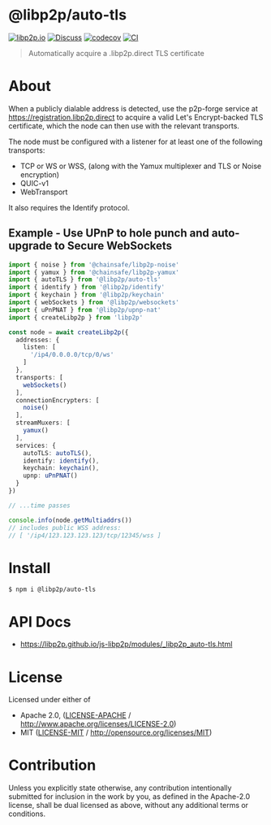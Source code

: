 # @libp2p/auto-tls

[![libp2p.io](https://img.shields.io/badge/project-libp2p-yellow.svg?style=flat-square)](http://libp2p.io/)
[![Discuss](https://img.shields.io/discourse/https/discuss.libp2p.io/posts.svg?style=flat-square)](https://discuss.libp2p.io)
[![codecov](https://img.shields.io/codecov/c/github/libp2p/js-libp2p.svg?style=flat-square)](https://codecov.io/gh/libp2p/js-libp2p)
[![CI](https://img.shields.io/github/actions/workflow/status/libp2p/js-libp2p/main.yml?branch=main\&style=flat-square)](https://github.com/libp2p/js-libp2p/actions/workflows/main.yml?query=branch%3Amain)

> Automatically acquire a <peerId>.libp2p.direct TLS certificate

# About

<!--

!IMPORTANT!

Everything in this README between "# About" and "# Install" is automatically
generated and will be overwritten the next time the doc generator is run.

To make changes to this section, please update the @packageDocumentation section
of src/index.js or src/index.ts

To experiment with formatting, please run "npm run docs" from the root of this
repo and examine the changes made.

-->

When a publicly dialable address is detected, use the p2p-forge service at
<https://registration.libp2p.direct> to acquire a valid Let's Encrypt-backed
TLS certificate, which the node can then use with the relevant transports.

The node must be configured with a listener for at least one of the following
transports:

- TCP or WS or WSS, (along with the Yamux multiplexer and TLS or Noise encryption)
- QUIC-v1
- WebTransport

It also requires the Identify protocol.

## Example - Use UPnP to hole punch and auto-upgrade to Secure WebSockets

```TypeScript
import { noise } from '@chainsafe/libp2p-noise'
import { yamux } from '@chainsafe/libp2p-yamux'
import { autoTLS } from '@libp2p/auto-tls'
import { identify } from '@libp2p/identify'
import { keychain } from '@libp2p/keychain'
import { webSockets } from '@libp2p/websockets'
import { uPnPNAT } from '@libp2p/upnp-nat'
import { createLibp2p } from 'libp2p'

const node = await createLibp2p({
  addresses: {
    listen: [
      '/ip4/0.0.0.0/tcp/0/ws'
    ]
  },
  transports: [
    webSockets()
  ],
  connectionEncrypters: [
    noise()
  ],
  streamMuxers: [
    yamux()
  ],
  services: {
    autoTLS: autoTLS(),
    identify: identify(),
    keychain: keychain(),
    upnp: uPnPNAT()
  }
})

// ...time passes

console.info(node.getMultiaddrs())
// includes public WSS address:
// [ '/ip4/123.123.123.123/tcp/12345/wss ]
```

# Install

```console
$ npm i @libp2p/auto-tls
```

# API Docs

- <https://libp2p.github.io/js-libp2p/modules/_libp2p_auto-tls.html>

# License

Licensed under either of

- Apache 2.0, ([LICENSE-APACHE](https://github.com/libp2p/js-libp2p/blob/main/packages/auto-tls/LICENSE-APACHE) / <http://www.apache.org/licenses/LICENSE-2.0>)
- MIT ([LICENSE-MIT](https://github.com/libp2p/js-libp2p/blob/main/packages/auto-tls/LICENSE-MIT) / <http://opensource.org/licenses/MIT>)

# Contribution

Unless you explicitly state otherwise, any contribution intentionally submitted for inclusion in the work by you, as defined in the Apache-2.0 license, shall be dual licensed as above, without any additional terms or conditions.
